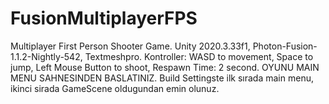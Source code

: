 # FusionMultiplayerFPS
Multiplayer First Person Shooter Game.
Unity 2020.3.33f1, Photon-Fusion-1.1.2-Nightly-542, Textmeshpro.
Kontroller: WASD to movement, Space to jump, Left Mouse Button to shoot,
Respawn Time: 2 second.
OYUNU MAIN MENU SAHNESINDEN BASLATINIZ.
Build Settingste ilk sırada main menu, ikinci sirada GameScene oldugundan emin olunuz.
